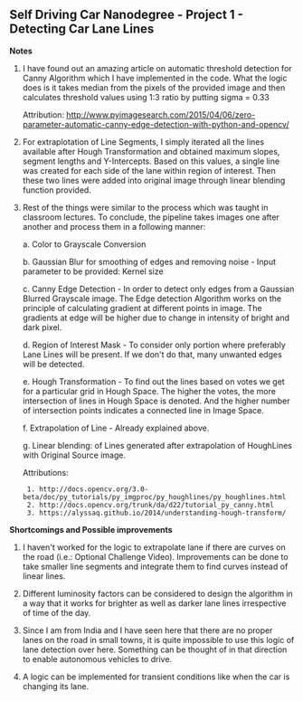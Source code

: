 ## Self Driving Car Nanodegree - Project 1 - Detecting Car Lane Lines

**Notes**

1. I have found out an amazing article on automatic threshold detection for Canny Algorithm which I have implemented in the code. What the logic does is it takes median from the pixels of the provided image and then calculates threshold values using 1:3 ratio by putting sigma = 0.33

	Attribution: http://www.pyimagesearch.com/2015/04/06/zero-parameter-automatic-canny-edge-detection-with-python-and-opencv/

2. For extraplotation of Line Segments, I simply iterated all the lines available after Hough Transformation and obtained maximum slopes, segment lengths and Y-Intercepts. Based on this values, a single line was created for each side of the lane within region of interest. Then these two lines were added into original image through linear blending function provided.

3. Rest of the things were similar to the process which was taught in classroom lectures. To conclude, the pipeline takes images one after another and process them in a following manner:

    a. Color to Grayscale Conversion
	
    b. Gaussian Blur for smoothing of edges and removing noise - Input parameter to be provided: Kernel size
    
	c. Canny Edge Detection - In order to detect only edges from a Gaussian Blurred Grayscale image.
        The Edge detection Algorithm works on the principle of calculating gradient at different points in image.
        The gradients at edge will be higher due to change in intensity of bright and dark pixel.
    
	d. Region of Interest Mask - To consider only portion where preferably Lane Lines will be present.
        If we don't do that, many unwanted edges will be detected.
    
	e. Hough Transformation - To find out the lines based on votes we get for a particular grid in Hough Space.
            The higher the votes, the more intersection of lines in Hough Space is denoted. 
            And the higher number of intersection points indicates a connected line in Image Space.
    
	f. Extrapolation of Line - Already explained above.
    
	g. Linear blending: of Lines generated after extrapolation of HoughLines with Original Source image.

	Attributions:

		1. http://docs.opencv.org/3.0-beta/doc/py_tutorials/py_imgproc/py_houghlines/py_houghlines.html
		2. http://docs.opencv.org/trunk/da/d22/tutorial_py_canny.html
		3. https://alyssaq.github.io/2014/understanding-hough-transform/

**Shortcomings and Possible improvements**

1. I haven't worked for the logic to extrapolate lane if there are curves on the road (i.e.: Optional Challenge Video). Improvements can be done to take smaller line segments and integrate them to find curves instead of linear lines.

2. Different luminosity factors can be considered to design the algorithm in a way that it works for brighter as well as darker lane lines irrespective of time of the day.

3. Since I am from India and I have seen here that there are no proper lanes on the road in small towns, it is quite impossible to use this logic of lane detection over here. Something can be thought of in that direction to enable autonomous vehicles to drive.

4. A logic can be implemented for transient conditions like when the car is changing its lane.
